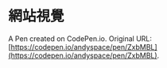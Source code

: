 # 網站視覺 

A Pen created on CodePen.io. Original URL: [https://codepen.io/andyspace/pen/ZxbMBL](https://codepen.io/andyspace/pen/ZxbMBL).


